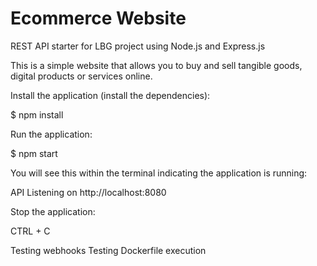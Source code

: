 # Ecommerce Website

REST API starter for LBG project using Node.js and Express.js

This is a simple website that allows you to buy and sell tangible goods, digital products or services online.

Install the application (install the dependencies):

$ npm install

Run the application: 

$ npm start

You will see this within the terminal indicating the application is running: 

API Listening on http://localhost:8080

Stop the application: 

CTRL + C

Testing webhooks
Testing Dockerfile execution
